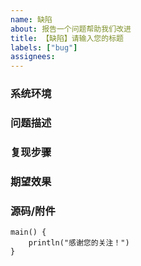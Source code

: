 ```yaml
---
name: 缺陷
about: 报告一个问题帮助我们改进
title: 【缺陷】请输入您的标题
labels: ["bug"]
assignees:
---
```


### 系统环境

<!-- 
请在这里描述您的开发环境和版本信息
-->

### 问题描述

<!-- 
请在这里描述您遇到的问题
-->

### 复现步骤

<!-- 
请在这里描述复现您所提出问题的步骤
-->

### 期望效果

<!-- 
请在这里描述您认为无误的效果
-->

### 源码/附件

<!-- 
请在这里输入可复现该问题的代码，或贴上可复现该问题的项目链接，或在附件上传可复现该问题的项目
-->

```cj
main() {
    println("感谢您的关注！")
}
```